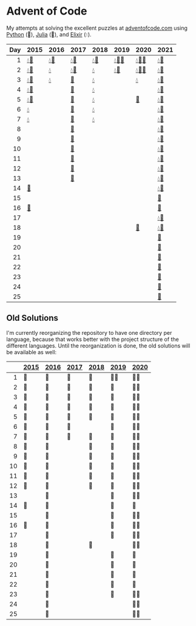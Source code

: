 # Advent of Code

My attempts at solving the excellent puzzles at [adventofcode.com](http://adventofcode.com/) using [Python](python/) (🐍), [Julia](julia/) (🍡), and [Elixir](elixir/) (💧).

|   Day | 2015                                                                                                                     | 2016                                                                                   | 2017                                                                               | 2018                                                                               | 2019                                                                                                                                                                  | 2020                                                                                                                     | 2021                                                                                       |
|------:|:-------------------------------------------------------------------------------------------------------------------------|:---------------------------------------------------------------------------------------|:-----------------------------------------------------------------------------------|:-----------------------------------------------------------------------------------|:----------------------------------------------------------------------------------------------------------------------------------------------------------------------|:-------------------------------------------------------------------------------------------------------------------------|:-------------------------------------------------------------------------------------------|
|     1 | [💧](elixir/lib/2015/01_not_quite_lisp)[🐍](python/2015/01_not_quite_lisp)                                                 | [💧](elixir/lib/2016/01_no_time_for_a_taxicab)[🐍](python/2016/01_no_time_for_a_taxicab) | [💧](elixir/lib/2017/01_inverse_captcha)[🐍](python/2017/01_inverse_captcha)         | [💧](elixir/lib/2018/01_chronal_calibration)[🐍](python/2018/01_chronal_calibration) | [💧](elixir/lib/2019/01_the_tyranny_of_the_rocket_equation)[🍡](julia/2019/01_the_tyranny_of_the_rocket_equation)[🐍](python/2019/01_the_tyranny_of_the_rocket_equation) | [💧](elixir/lib/2020/01_report_repair)[🍡](julia/2020/01_report_repair)[🐍](python/2020/01_report_repair)                   | [💧](elixir/lib/2021/01_sonar_sweep)[🐍](python/2021/01_sonar_sweep)                         |
|     2 | [💧](elixir/lib/2015/02_i_was_told_there_would_be_no_math)[🐍](python/2015/02_i_was_told_there_would_be_no_math)           | [💧](elixir/lib/2016/02_bathroom_security)                                              | [💧](elixir/lib/2017/02_corruption_checksum)[🐍](python/2017/02_corruption_checksum) | [💧](elixir/lib/2018/02_inventory_management_system)                                | [💧](elixir/lib/2019/02_1202_program_alarm)[🐍](python/2019/02_1202_program_alarm)                                                                                      | [💧](elixir/lib/2020/02_password_philosophy)[🍡](julia/2020/02_password_philosophy)[🐍](python/2020/02_password_philosophy) | [💧](elixir/lib/2021/02_dive)[🐍](python/2021/02_dive)                                       |
|     3 | [💧](elixir/lib/2015/03_perfectly_spherical_houses_in_a_vacuum)[🐍](python/2015/03_perfectly_spherical_houses_in_a_vacuum) | [💧](elixir/lib/2016/03_squares_with_three_sides)                                       | [🐍](python/2017/03_spiral_memory)                                                  | [💧](elixir/lib/2018/03_no_matter_how_you_slice_it)                                 |                                                                                                                                                                       | [💧](elixir/lib/2020/03_toboggan_trajectory)                                                                              | [💧](elixir/lib/2021/03_binary_diagnostic)[🐍](python/2021/03_binary_diagnostic)             |
|     4 | [💧](elixir/lib/2015/04_the_ideal_stocking_stuffer)[🐍](python/2015/04_the_ideal_stocking_stuffer)                         |                                                                                        | [🐍](python/2017/04_high-entropy_passphrases)                                       | [💧](elixir/lib/2018/04_repose_record)                                              |                                                                                                                                                                       |                                                                                                                          | [💧](elixir/lib/2021/04_giant_squid)[🐍](python/2021/04_giant_squid)                         |
|     5 | [💧](elixir/lib/2015/05_doesnt_he_have_intern-elves_for_this)[🐍](python/2015/05_doesnt_he_have_intern-elves_for_this)     |                                                                                        | [🐍](python/2017/05_a_maze_of_twisty_trampolines_all_alike)                         | [💧](elixir/lib/2018/05_alchemical_reduction)                                       |                                                                                                                                                                       | [🐍](python/2020/05_binary_boarding)                                                                                      | [💧](elixir/lib/2021/05_hydrothermal_venture)[🐍](python/2021/05_hydrothermal_venture)       |
|     6 | [💧](elixir/lib/2015/06_probably_a_fire_hazard)                                                                           |                                                                                        | [🐍](python/2017/06_memory_reallocation)                                            | [💧](elixir/lib/2018/06_chronal_coordinates)                                        |                                                                                                                                                                       |                                                                                                                          | [💧](elixir/lib/2021/06_lanternfish)[🐍](python/2021/06_lanternfish)                         |
|     7 | [💧](elixir/lib/2015/07_some_assembly_required)                                                                           |                                                                                        | [🐍](python/2017/07_recursive_circus)                                               | [💧](elixir/lib/2018/07_the_sum_of_its_parts)                                       |                                                                                                                                                                       |                                                                                                                          | [💧](elixir/lib/2021/07_the_treachery_of_whales)[🐍](python/2021/07_the_treachery_of_whales) |
|     8 |                                                                                                                          |                                                                                        | [🐍](python/2017/08_i_heard_you_like_registers)                                     |                                                                                    |                                                                                                                                                                       |                                                                                                                          | [💧](elixir/lib/2021/08_seven_segment_search)[🐍](python/2021/08_seven_segment_search)       |
|     9 |                                                                                                                          |                                                                                        | [🐍](python/2017/09_stream_processing)                                              |                                                                                    |                                                                                                                                                                       |                                                                                                                          | [💧](elixir/lib/2021/09_smoke_basin)[🐍](python/2021/09_smoke_basin)                         |
|    10 |                                                                                                                          |                                                                                        | [🐍](python/2017/10_knot_hash)                                                      |                                                                                    |                                                                                                                                                                       |                                                                                                                          | [💧](elixir/lib/2021/10_syntax_scoring)[🐍](python/2021/10_syntax_scoring)                   |
|    11 |                                                                                                                          |                                                                                        | [🐍](python/2017/11_hex_ed)                                                         |                                                                                    |                                                                                                                                                                       |                                                                                                                          | [💧](elixir/lib/2021/11_dumbo_octopus)[🐍](python/2021/11_dumbo_octopus)                     |
|    12 |                                                                                                                          |                                                                                        | [🐍](python/2017/12_digital_plumber)                                                |                                                                                    |                                                                                                                                                                       |                                                                                                                          | [💧](elixir/lib/2021/12_passage_pathing)[🐍](python/2021/12_passage_pathing)                 |
|    13 |                                                                                                                          |                                                                                        | [🐍](python/2017/13_packet_scanners)                                                |                                                                                    |                                                                                                                                                                       |                                                                                                                          | [💧](elixir/lib/2021/13_transparent_origami)[🐍](python/2021/13_transparent_origami)         |
|    14 | [🍡](julia/2015/14_reindeer_olympics)                                                                                     |                                                                                        |                                                                                    |                                                                                    |                                                                                                                                                                       |                                                                                                                          | [💧](elixir/lib/2021/14_extended_polymerization)[🐍](python/2021/14_extended_polymerization) |
|    15 |                                                                                                                          |                                                                                        |                                                                                    |                                                                                    |                                                                                                                                                                       |                                                                                                                          | [🐍](python/2021/15_chiton)                                                                 |
|    16 | [🍡](julia/2015/16_aunt_sue)                                                                                              |                                                                                        |                                                                                    |                                                                                    |                                                                                                                                                                       |                                                                                                                          | [🐍](python/2021/16_packet_decoder)                                                         |
|    17 |                                                                                                                          |                                                                                        |                                                                                    |                                                                                    |                                                                                                                                                                       |                                                                                                                          | [💧](elixir/lib/2021/17_trick_shot)[🐍](python/2021/17_trick_shot)                           |
|    18 |                                                                                                                          |                                                                                        |                                                                                    |                                                                                    |                                                                                                                                                                       | [🐍](python/2020/18_operation_order)                                                                                      | [💧](elixir/lib/2021/18_snailfish)[🐍](python/2021/18_snailfish)                             |
|    19 |                                                                                                                          |                                                                                        |                                                                                    |                                                                                    |                                                                                                                                                                       |                                                                                                                          | [🐍](python/2021/19_beacon_scanner)                                                         |
|    20 |                                                                                                                          |                                                                                        |                                                                                    |                                                                                    |                                                                                                                                                                       |                                                                                                                          | [🐍](python/2021/20_trench_map)                                                             |
|    21 |                                                                                                                          |                                                                                        |                                                                                    |                                                                                    |                                                                                                                                                                       |                                                                                                                          | [🐍](python/2021/21_dirac_dice)                                                             |
|    22 |                                                                                                                          |                                                                                        |                                                                                    |                                                                                    |                                                                                                                                                                       |                                                                                                                          | [🐍](python/2021/22_reactor_reboot)                                                         |
|    23 |                                                                                                                          |                                                                                        |                                                                                    |                                                                                    |                                                                                                                                                                       |                                                                                                                          | [🐍](python/2021/23_amphipod)                                                               |
|    24 |                                                                                                                          |                                                                                        |                                                                                    |                                                                                    |                                                                                                                                                                       |                                                                                                                          | [🐍](python/2021/24_arithmetic_logic_unit)                                                  |
|    25 |                                                                                                                          |                                                                                        |                                                                                    |                                                                                    |                                                                                                                                                                       |                                                                                                                          | [🐍](python/2021/25_sea_cucumber)                                                           |

## Old Solutions

I'm currently reorganizing the repository to have one directory per language, because that works better with the project structure of the different languages. Until the reorganization is done, the old solutions will be available as well:

|      | [2015](2015/) | [2016](2016/) | [2017](2017/) | [2018](2018/) | [2019](2019/) | [2020](2020/) |
| ---: | ------------- | ------------- | ------------- | ------------- | ------------- | ------------- |
|    1 | 🐍             | 🐍             | 🐍             | 🐍             | 🐍🍡            | 🐍🍡            |
|    2 | 🐍             | 🐍             | 🐍             | 🐍             | 🐍             | 🐍🍡            |
|    3 | 🐍             | 🐍             | 🐍             | 🐍             | 🐍             | 🐍🍡            |
|    4 | 🐍             | 🐍             | 🐍             | 🐍             | 🐍             | 🐍🍡            |
|    5 | 🐍             | 🐍             | 🐍             | 🐍             | 🐍             | 🐍🍡            |
|    6 | 🐍             | 🐍             | 🐍             |               | 🐍             | 🐍🍡            |
|    7 | 🐍             | 🐍             | 🐍             | 🐍             | 🐍             | 🐍🍡            |
|    8 | 🐍             | 🐍             |               | 🐍             | 🐍             | 🐍🍡            |
|    9 | 🐍             | 🐍             |               | 🐍             | 🐍             | 🐍🍡            |
|   10 | 🐍             | 🐍             |               | 🐍             | 🐍             | 🐍🍡            |
|   11 | 🐍             | 🐍             |               | 🐍             | 🐍             | 🐍🍡            |
|   12 | 🐍             | 🐍             |               | 🐍             | 🐍             | 🐍🍡            |
|   13 |               | 🐍             |               |               | 🐍             | 🐍🍡            |
|   14 | 🍡             | 🐍             |               |               | 🐍             | 🐍             |
|   15 |               | 🐍             |               |               | 🐍             | 🐍🍡            |
|   16 | 🍡             | 🐍             |               |               | 🐍             | 🐍🍡            |
|   17 |               | 🐍             |               |               | 🐍             | 🐍🍡            |
|   18 |               | 🐍             |               | 🐍             |               | 🐍🍡            |
|   19 |               | 🐍             |               |               | 🐍             | 🐍             |
|   20 |               | 🐍             |               |               | 🐍             | 🍡             |
|   21 |               | 🐍             |               |               | 🐍             | 🍡             |
|   22 |               | 🐍             |               |               | 🐍             | 🍡             |
|   23 |               | 🐍             |               |               | 🐍             | 🐍🍡            |
|   24 |               | 🐍             |               |               |               | 🐍🍡            |
|   25 |               | 🐍             |               |               |               | 🐍🍡            |
